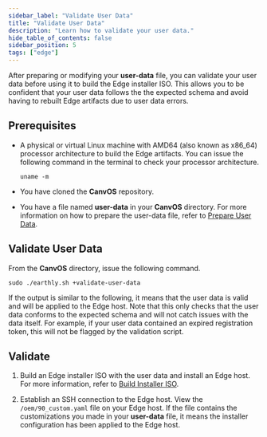 ```yaml
---
sidebar_label: "Validate User Data"
title: "Validate User Data"
description: "Learn how to validate your user data."
hide_table_of_contents: false
sidebar_position: 5
tags: ["edge"]
---
```


After preparing or modifying your **user-data** file, you can validate your user data before using it to build the Edge
installer ISO. This allows you to be confident that your user data follows the the expected schema and avoid having to
rebuilt Edge artifacts due to user data errors.

## Prerequisites

- A physical or virtual Linux machine with AMD64 (also known as x86_64) processor architecture to build the Edge
  artifacts. You can issue the following command in the terminal to check your processor architecture.

  ```shell
  uname -m
  ```

- You have cloned the **CanvOS** repository.

- You have a file named **user-data** in your **CanvOS** directory. For more information on how to prepare the user-data
  file, refer to [Prepare User Data](./prepare-user-data.md).

## Validate User Data

From the **CanvOS** directory, issue the following command.

```
sudo ./earthly.sh +validate-user-data
```

If the output is similar to the following, it means that the user data is valid and will be applied to the Edge host.
Note that this only checks that the user data conforms to the expected schema and will not catch issues with the data
itself. For example, if your user data contained an expired registration token, this will not be flagged by the
validation script.

## Validate

1. Build an Edge installer ISO with the user data and install an Edge host. For more information, refer to
   [Build Installer ISO](./palette-canvos/build-installer-iso.md).

2. Establish an SSH connection to the Edge host. View the `/oem/90_custom.yaml` file on your Edge host. If the file
   contains the customizations you made in your **user-data** file, it means the installer configuration has been
   applied to the Edge host.
